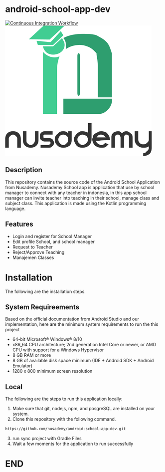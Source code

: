 # android-school-app-dev
[![Continuous Integration Workflow](https://github.com/nusademy/android-dev/actions/workflows/main.yml/badge.svg?branch=main)](https://github.com/nusademy/android-dev/actions/workflows/main.yml)   
![](https://github.com/nusademy/Bangkit2021CapstoneProject/raw/main/logo/logo.png)

## Description
This repository contains the source code of the Android School Application from Nusademy. Nusademy School app is application that use by school manager to connect with any teacher in indonesia, in this app school manager can invite teacher into teaching in their school, manage class and subject class. This application is made using the Kotlin programming language.

## Features
- Login and register for School Manager
- Edit profile School, and school manager
- Request to Teacher
- Reject/Approve Teaching
- Manajemen Classes

# Installation
The following are the installation steps.

## System Requireements
Based on the official documentation from Android Studio and our implementation, here are the minimum system requirements to run the this project
- 64-bit Microsoft® Windows® 8/10
- x86_64 CPU architecture; 2nd generation Intel Core or newer, or AMD CPU with support for a Windows Hypervisor
- 8 GB RAM or more
- 8 GB of available disk space minimum (IDE + Android SDK + Android Emulator)
- 1280 x 800 minimum screen resolution

## Local
The following are the steps to run this application locally:
1. Make sure that git, nodejs, npm, and posgreSQL are installed on your system.
2. Clone this repository with the following command.
```bash 
https://github.com/nusademy/android-school-app-dev.git
```
3. run sync project with Gradle Files
4. Wait a few moments for the application to run successfully


# END

